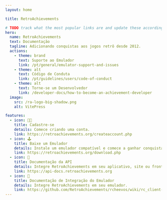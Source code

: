 ```yaml
---
layout: home

title: RetroAchievements

# TODO track what the most popular links are and update these accordingly
hero:
  name: RetroAchievements
  text: Documentação
  tagline: Adicionando conquistas aos jogos retrô desde 2012.
  actions:
    - theme: brand
      text: Suporte ao Emulador
      link: /pt/general/emulator-support-and-issues
    - theme: alt
      text: Código de Conduta
      link: /pt/guidelines/users/code-of-conduct
    - theme: alt
      text: Torne-se um Desenvolvedor
      link: /developer-docs/how-to-become-an-achievement-developer
  image:
    src: /ra-logo-big-shadow.png
    alt: VitePress

features:
  - icon: 🙋🏽
    title: Cadastre-se
    details: Comece criando uma conta.
    link: https://retroachievements.org/createaccount.php
  - icon: 🕹️
    title: Baixe um Emulador
    details: Instale um emulador compatível e comece a ganhar conquistas.
    link: https://retroachievements.org/download.php
  - icon: 📡
    title: Documentação da API
    details: Integre RetroAchievements em seu aplicativo, site ou front-end.
    link: https://api-docs.retroachievements.org
  - icon: 🔧
    title: Documentação de Integração do Emulador
    details: Integre RetroAchievements em seu emulador.
    link: https://github.com/RetroAchievements/rcheevos/wiki/rc_client-integration
---
```


<style>
:root {
  --vp-home-hero-name-color: transparent;
  --vp-home-hero-name-background: -webkit-linear-gradient(
    140deg,
    hsl(44deg 85% 48%) 0%,
    hsl(40deg 51% 59%) 44%,
    hsl(43deg 21% 62%) 58%,
    hsl(187deg 10% 62%) 66%,
    hsl(202deg 40% 60%) 72%,
    hsl(200deg 68% 53%) 78%,
    hsl(204deg 68% 52%) 82%,
    hsl(208deg 68% 52%) 87%,
    hsl(212deg 68% 52%) 91%,
    hsl(218deg 68% 52%) 96%,
    hsl(223deg 67% 52%) 100%
  );

  --vp-home-hero-image-background-image: linear-gradient(-45deg, #c39c30 50%, #3663d8 50%);
  --vp-home-hero-image-filter: blur(44px);
}

@media (min-width: 640px) {
  :root {
    --vp-home-hero-image-filter: blur(56px);
  }
}

@media (min-width: 960px) {
  :root {
    --vp-home-hero-image-filter: blur(68px);
  }
}
</style>

